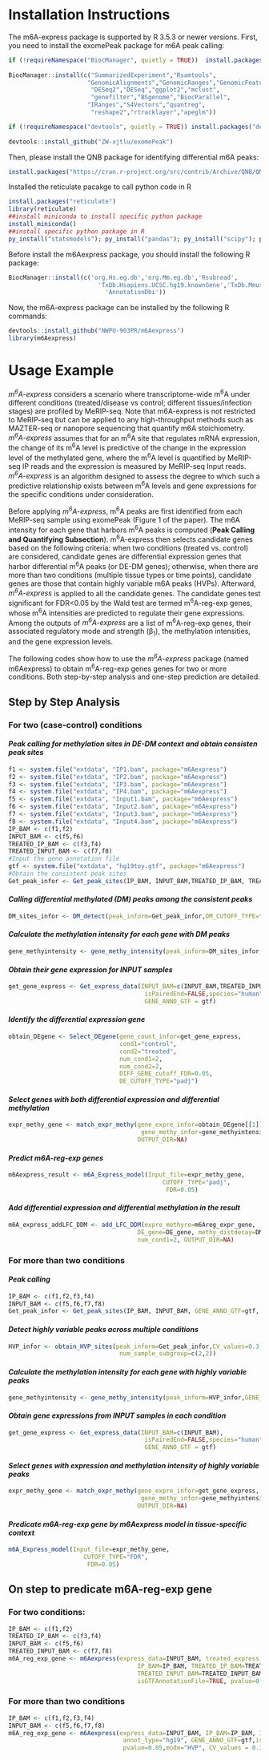 # Installation Instructions
The m6A-express package is supported by R 3.5.3 or newer versions. First, you need to install the exomePeak package for m6A peak calling:

```r
if (!requireNamespace("BiocManager", quietly = TRUE))  install.packages("BiocManager")
   
BiocManager::install(c("SummarizedExperiment","Rsamtools",
                      "GenomicAlignments","GenomicRanges","GenomicFeatures",                       
                       "DESeq2","DESeq","ggplot2","mclust",
                       "genefilter","BSgenome","BiocParallel",
                      "IRanges","S4Vectors","quantreg",
                       "reshape2","rtracklayer","apeglm"))

if (!requireNamespace("devtools", quietly = TRUE)) install.packages("devtools")
    
devtools::install_github("ZW-xjtlu/exomePeak")
```

Then, please install the QNB package for identifying differential m6A peaks:
```r
install.packages("https://cran.r-project.org/src/contrib/Archive/QNB/QNB_1.1.11.tar.gz", repos = NULL, type="source")
```
Installed the reticulate pacakge to call python code in R
```r
install.packages("reticulate")
library(reticulate)
##install miniconda to install specific python package
install_miniconda()
##install specific python package in R
py_install("statsmodels"); py_install("pandas"); py_install("scipy"); py_install("numpy")
```
Before install the m6Aexpress package, you should install the following R package:
```r
BiocManager::install(c('org.Hs.eg.db','org.Mm.eg.db','Rsubread', 
                         'TxDb.Hsapiens.UCSC.hg19.knownGene','TxDb.Mmusculus.UCSC.mm10.knownGene',
                           'AnnotationDbi'))
```                       
Now, the m6A-express package can be installed by the following R commands:
```r
devtools::install_github("NWPU-903PR/m6Aexpress")
library(m6Aexpress)
```
# Usage Example
*m<sup>6</sup>A-express* considers a scenario where transcriptome-wide m<sup>6</sup>A under different conditions (treated/disease vs control; different tissues/infection 
stages) are profiled by MeRIP-seq. Note that m6A-express is not restricted to MeRIP-seq but can be applied to any high-throughput methods such as MAZTER-seq or nanopore 
sequencing that quantify m6A stoichiometry. *m<sup>6</sup>A-express* assumes that for an m<sup>6</sup>A site that regulates mRNA expression, the change of its m<sup>6</sup>A 
level is predictive of the change in the expression level of the methylated gene, where the m<sup>6</sup>A level is quantified by MeRIP-seq IP reads and the expression is 
measured by MeRIP-seq Input reads. *m<sup>6</sup>A-express* is an algorithm designed to assess the degree to which such a predictive relationship exists between 
m<sup>6</sup>A levels and gene expressions for the specific conditions under consideration. 

Before applying *m<sup>6</sup>A-express*, m<sup>6</sup>A peaks are first identified from each MeRIP-seq sample using exomePeak (Figure 1 of the paper). The m6A intensity for 
each gene that harbors m<sup>6</sup>A peaks is computed (**Peak Calling and Quantifying Subsection**). m<sup>6</sup>A-express then selects candidate genes based on the 
following criteria: when two conditions (treated vs. control) are considered, candidate genes are differential expression genes that harbor differential m<sup>6</sup>A peaks 
(or DE-DM genes); otherwise, when there are more than two conditions (multiple tissue types or time points), candidate genes are those that contain highly variable m6A peaks 
(HVPs). Afterward, *m<sup>6</sup>A-express* is applied to all the candidate genes. The candidate genes test significant for FDR<0.05 by the Wald test are termed 
m<sup>6</sup>A-reg-exp genes, whose m<sup>6</sup>A intensities are predicted to regulate their gene expressions. Among the outputs of *m<sup>6</sup>A-express* are a list of 
m<sup>6</sup>A-reg-exp genes, their associated regulatory mode and strength (β<sub>1</sub>), the methylation intensities, and the gene expression levels.  

The following codes show how to use the *m<sup>6</sup>A-express* package (named m6Aexpress) to obtain m<sup>6</sup>A-reg-exp genes genes for two or more conditions. Both step-by-step analysis and one-step prediction are detailed. 


## Step by Step Analysis
### For two (case-control) conditions
#### *Peak calling for methylation sites in DE-DM context and obtain consisten peak sites*
```r
f1 <- system.file("extdata", "IP1.bam", package="m6Aexpress")
f2 <- system.file("extdata", "IP2.bam", package="m6Aexpress")
f3 <- system.file("extdata", "IP3.bam", package="m6Aexpress")
f4 <- system.file("extdata", "IP4.bam", package="m6Aexpress")
f5 <- system.file("extdata", "Input1.bam", package="m6Aexpress")
f6 <- system.file("extdata", "Input2.bam", package="m6Aexpress")
f7 <- system.file("extdata", "Input3.bam", package="m6Aexpress")
f8 <- system.file("extdata", "Input4.bam", package="m6Aexpress")
IP_BAM <- c(f1,f2)
INPUT_BAM <- c(f5,f6)
TREATED_IP_BAM <- c(f3,f4)
TREATED_INPUT_BAM <- c(f7,f8)
#Input the gene annotation file  
gtf <- system.file("extdata", "hg19toy.gtf", package="m6Aexpress")
#Obtain the consistent peak sites
Get_peak_infor <- Get_peak_sites(IP_BAM, INPUT_BAM,TREATED_IP_BAM, TREATED_INPUT_BAM, GENE_ANNO_GTF=gtf, species="human")
```
#### *Calling differential methylated (DM) peaks among the consistent peaks* 
```r
DM_sites_infor <- DM_detect(peak_inform=Get_peak_infor,DM_CUTOFF_TYPE="pvalue",num_ctl=2, diff_peak_pvalue=0.05)
```
#### *Calculate the methylation intensity for each gene with DM peaks*
```r
gene_methyintensity <- gene_methy_intensity(peak_inform=DM_sites_infor,txdbinfor=TXDB,GENE_ANNO_GTF=NA, species="human")
```
#### *Obtain their gene expression for INPUT samples*
```r
get_gene_express <- Get_express_data(INPUT_BAM=c(INPUT_BAM,TREATED_INPUT_BAM ), 
                                      isPairedEnd=FALSE,species="human",
                                      GENE_ANNO_GTF = gtf)
```                                      
#### *Identify the differential expression gene*
```r
obtain_DEgene <- Select_DEgene(gene_count_infor=get_gene_express,
                               cond1="control", 
                               cond2="treated",
                               num_cond1=2, 
                               num_cond2=2,
                               DIFF_GENE_cutoff_FDR=0.05,
                               DE_CUTOFF_TYPE="padj") 
```
#### *Select genes with both differential expression and differential methylation*
```r
expr_methy_gene <- match_expr_methy(gene_expre_infor=obtain_DEgene[[1]], 
                                     gene_methy_infor=gene_methyintensity,
                                    OUTPUT_DIR=NA)
```                                    
#### *Predict m6A-reg-exp genes* 
```r
m6Aexpress_result <- m6A_Express_model(Input_file=expr_methy_gene,
                                           CUTOFF_TYPE="padj", 
                                            FDR=0.05)
```                                            
#### *Add differential expression and differential methylation in the result* 
```r
m6A_express_addLFC_DDM <- add_LFC_DDM(expre_methyre=m6Areg_expr_gene, 
                                    DE_gene=DE_gene, methy_distdecay=DM_methy,
                                    num_cond1=2, OUTPUT_DIR=NA)
```
### For more than two conditions
#### *Peak calling*
```r
IP_BAM <- c(f1,f2,f3,f4)
INPUT_BAM <- c(f5,f6,f7,f8)
Get_peak_infor <- Get_peak_sites(IP_BAM, INPUT_BAM, GENE_ANNO_GTF=gtf, species="human")
```
#### *Detect highly variable peaks  across multiple conditions*
```r
HVP_infor <- obtain_HVP_sites(peak_inform=Get_peak_infor,CV_values=0.3,
                               num_sample_subgroup=c(2,2))
```                            
#### *Calculate the methylation intensity for each gene with highly variable peaks*
```r
gene_methyintensity <- gene_methy_intensity(peak_inform=HVP_infor,GENE_ANNO_GTF=gtf, species="human")
```
#### *Obtain gene expressions from INPUT samples in each condition*
```r
get_gene_express <- Get_express_data(INPUT_BAM=c(INPUT_BAM), 
                                      isPairedEnd=FALSE,species="human",
                                      GENE_ANNO_GTF = gtf)
```                                      
#### *Select genes with expression and methylation intensity of highly variable peaks*
```r
expr_methy_gene <- match_expr_methy(gene_expre_infor=get_gene_express, 
                                     gene_methy_infor=gene_methyintensity,
                                    OUTPUT_DIR=NA)
```                                    
#### *Predicate m6A-reg-exp gene by m6Aexpress model in tissue-specific context* 
```r
m6A_Express_model(Input_file=expr_methy_gene,
                     CUTOFF_TYPE="FDR", 
                      FDR=0.05)
```
## On step to predicate m6A-reg-exp gene
### For two conditions:
```r
IP_BAM <- c(f1,f2)
TREATED_IP_BAM <- c(f3,f4) 
INPUT_BAM <- c(f5,f6) 
TREATED_INPUT_BAM <- c(f7,f8) 
m6A_reg_exp_gene <- m6Aexpress(express_data=INPUT_BAM, treated_express_data=TREATED_INPUT_BAM, 
                                    IP_BAM=IP_BAM, TREATED_IP_BAM=TREATED_IP_BAM, INPUT_BAM=INPUT_BAM, 
                                    TREATED_INPUT_BAM=TREATED_INPUT_BAM,annot_type="hg19", GENE_ANNO_GTF=gtf,
                                    isGTFAnnotationFile=TRUE, pvalue=0.05,mode="DE-DM")
```                                    
### For more than two conditions
```r
IP_BAM <- c(f1,f2,f3,f4)
INPUT_BAM <- c(f5,f6,f7,f8) 
m6A_reg_exp_gene <- m6Aexpress(express_data=INPUT_BAM, IP_BAM=IP_BAM, INPUT_BAM=INPUT_BAM, 
                                annot_type="hg19", GENE_ANNO_GTF=gtf,isGTFAnnotationFile=TRUE, 
                                pvalue=0.05,mode="HVP", CV_values = 0.3, num_sample_subgroup=c(2,2))
```                                

